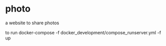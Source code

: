 # photo
a website to share photos

to run
docker-compose -f docker_development/compose_runserver.yml -f  up